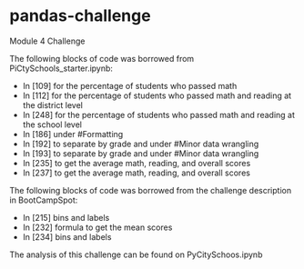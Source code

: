 # pandas-challenge
Module 4 Challenge

The following blocks of code was borrowed from PiCtySchools_starter.ipynb:
- In [109] for the percentage of students who passed math
- In [112] for the percentage of students who passed math and reading at the district level
- In [248] for the percentage of students who passed math and reading at the school level
- In [186] under #Formatting
- In [192] to separate by grade and under #Minor data wrangling
- In [193] to separate by grade and under #Minor data wrangling
- In [235] to get the average math, reading, and overall scores
- In [237] to get the average math, reading, and overall scores

The following blocks of code was borrowed from the challenge description in BootCampSpot:
- In [215] bins and labels
- In [232] formula to get the mean scores
- In [234] bins and labels

The analysis of this challenge can be found on PyCitySchoos.ipynb